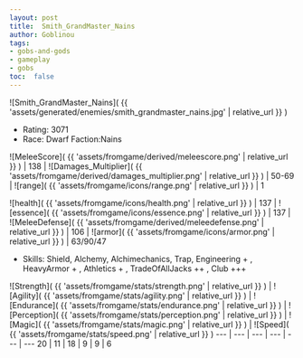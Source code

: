```yaml
---
layout: post
title:  Smith_GrandMaster_Nains
author: Goblinou
tags:
- gobs-and-gods
- gameplay
- gobs
toc:  false
---
```


![Smith_GrandMaster_Nains]( {{ 'assets/generated/enemies/smith_grandmaster_nains.jpg' | relative_url }} )
- Rating: 3071
- Race: Dwarf  Faction:Nains

![MeleeScore]( {{ 'assets/fromgame/derived/meleescore.png' | relative_url }} ) | 138 | ![Damages_Multiplier]( {{ 'assets/fromgame/derived/damages_multiplier.png' | relative_url }} ) | 50-69 | ![range]( {{ 'assets/fromgame/icons/range.png' | relative_url }} ) | 1


![health]( {{ 'assets/fromgame/icons/health.png' | relative_url }} ) | 137 | ![essence]( {{ 'assets/fromgame/icons/essence.png' | relative_url }} ) | 137 | ![MeleeDefense]( {{ 'assets/fromgame/derived/meleedefense.png' | relative_url }} ) | 106 | ![armor]( {{ 'assets/fromgame/icons/armor.png' | relative_url }} ) | 63/90/47

* Skills: Shield, Alchemy, Alchimechanics, Trap, Engineering + , HeavyArmor + , Athletics + , TradeOfAllJacks ++ , Club +++ 

![Strength]( {{ 'assets/fromgame/stats/strength.png' | relative_url }} ) | ![Agility]( {{ 'assets/fromgame/stats/agility.png' | relative_url }} ) | ![Endurance]( {{ 'assets/fromgame/stats/endurance.png' | relative_url }} ) | ![Perception]( {{ 'assets/fromgame/stats/perception.png' | relative_url }} ) | ![Magic]( {{ 'assets/fromgame/stats/magic.png' | relative_url }} ) | ![Speed]( {{ 'assets/fromgame/stats/speed.png' | relative_url }} )
--- | --- | --- | --- | --- | ---
20 | 11 | 18 | 9 | 9 | 6

